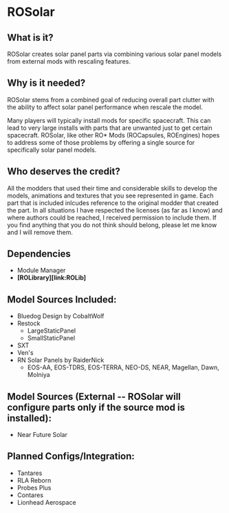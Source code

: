 # ROSolar

## What is it?
ROSolar creates solar panel parts via combining various solar panel models from external mods with rescaling features.


## Why is it needed?
ROSolar stems from a combined goal of reducing overall part clutter with the ability to affect solar panel performance when rescale the model.

Many players will typically install mods for specific spacecraft. This can lead to very large installs with parts that are unwanted just to get certain spacecraft. ROSolar, like other RO* Mods (ROCapsules, ROEngines) hopes to address some of those problems by offering a single source for specifically solar panel models.


## Who deserves the credit?
All the modders that used their time and considerable skills to develop the models, animations and textures that you see represented in game. Each part that is included inlcudes reference to the original modder that created the part. In all situations I have respected the licenses (as far as I know) and where authors could be reached, I received permission to include them. If you find anything that you do not think should belong, please let me know and I will remove them.


## Dependencies
* Module Manager
* **[ROLibrary][link:ROLib]**

## Model Sources Included:
* Bluedog Design by CobaltWolf
* Restock
	* LargeStaticPanel
	* SmallStaticPanel
* SXT
* Ven's
* RN Solar Panels by RaiderNick
	* EOS-AA, EOS-TDRS, EOS-TERRA, NEO-DS, NEAR, Magellan, Dawn, Molniya

## Model Sources (External -- ROSolar will configure parts only if the source mod is installed):
* Near Future Solar

## Planned Configs/Integration:
* Tantares
* RLA Reborn
* Probes Plus
* Contares
* Lionhead Aerospace
